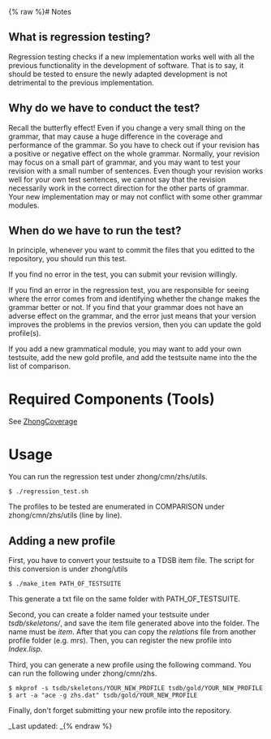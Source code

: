 {% raw %}# Notes

## What is regression testing?

Regression testing checks if a new implementation works well with all
the previous functionality in the development of software. That is to
say, it should be tested to ensure the newly adapted development is not
detrimental to the previous implementation.

## Why do we have to conduct the test?

Recall the butterfly effect! Even if you change a very small thing on
the grammar, that may cause a huge difference in the coverage and
performance of the grammar. So you have to check out if your revision
has a positive or negative effect on the whole grammar. Normally, your
revision may focus on a small part of grammar, and you may want to test
your revision with a small number of sentences. Even though your
revision works well for your own test sentences, we cannot say that the
revision necessarily work in the correct direction for the other parts
of grammar. Your new implementation may or may not conflict with some
other grammar modules.

## When do we have to run the test?

In principle, whenever you want to commit the files that you editted to
the repository, you should run this test.

If you find no error in the test, you can submit your revision
willingly.

If you find an error in the regression test, you are responsible for
seeing where the error comes from and identifying whether the change
makes the grammar better or not. If you find that your grammar does not
have an adverse effect on the grammar, and the error just means that
your version improves the problems in the previos version, then you can
update the gold profile(s).

If you add a new grammatical module, you may want to add your own
testsuite, add the new gold profile, and add the testsuite name into the
the list of comparison.

# Required Components (Tools)

See [ZhongCoverage](../ZhongCoverage)

# Usage

You can run the regression test under zhong/cmn/zhs/utils.

    $ ./regression_test.sh

The profiles to be tested are enumerated in COMPARISON under
zhong/cmn/zhs/utils (line by line).

## Adding a new profile

First, you have to convert your testsuite to a TDSB item file. The
script for this conversion is under zhong/utils

    $ ./make_item PATH_OF_TESTSUITE

This generate a txt file on the same folder with PATH\_OF\_TESTSUITE.

Second, you can create a folder named your testsuite under
*tsdb/skeletons/*, and save the item file generated above into the
folder. The name must be *item*. After that you can copy the *relations*
file from another profile folder (e.g. mrs). Then, you can register the
new profile into *Index.lisp*.

Third, you can generate a new profile using the following command. You
can run the following under zhong/cmn/zhs.

    $ mkprof -s tsdb/skeletons/YOUR_NEW_PROFILE tsdb/gold/YOUR_NEW_PROFILE 
    $ art -a "ace -g zhs.dat" tsdb/gold/YOUR_NEW_PROFILE

Finally, don't forget submitting your new profile into the repository.

_Last updated: _{% endraw %}